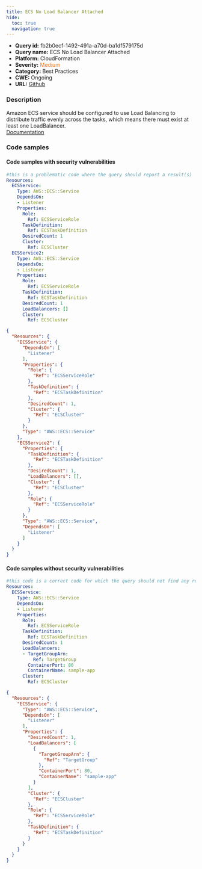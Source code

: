 ```yaml
---
title: ECS No Load Balancer Attached
hide:
  toc: true
  navigation: true
---
```


<style>
  .highlight .hll {
    background-color: #ff171742;
  }
  .md-content {
    max-width: 1100px;
    margin: 0 auto;
  }
</style>

-   **Query id:** fb2b0ecf-1492-491a-a70d-ba1df579175d
-   **Query name:** ECS No Load Balancer Attached
-   **Platform:** CloudFormation
-   **Severity:** <span style="color:#ff7213">Medium</span>
-   **Category:** Best Practices
-   **CWE:** Ongoing
-   **URL:** [Github](https://github.com/Checkmarx/kics/tree/master/assets/queries/cloudFormation/aws/ecs_no_load_balancer_attached)

### Description
Amazon ECS service should be configured to use Load Balancing to distribute traffic evenly across the tasks, which means there must exist at least one LoadBalancer.<br>
[Documentation](https://docs.aws.amazon.com/AWSCloudFormation/latest/UserGuide/aws-resource-ecs-service.html)

### Code samples
#### Code samples with security vulnerabilities
```yaml title="Positive test num. 1 - yaml file" hl_lines="25 7"
#this is a problematic code where the query should report a result(s)
Resources:
  ECSService:
    Type: AWS::ECS::Service
    DependsOn:
    - Listener
    Properties:
      Role:
        Ref: ECSServiceRole
      TaskDefinition:
        Ref: ECSTaskDefinition
      DesiredCount: 1
      Cluster:
        Ref: ECSCluster
  ECSService2:
    Type: AWS::ECS::Service
    DependsOn:
    - Listener
    Properties:
      Role:
        Ref: ECSServiceRole
      TaskDefinition:
        Ref: ECSTaskDefinition
      DesiredCount: 1
      LoadBalancers: []
      Cluster:
        Ref: ECSCluster

```
```json title="Positive test num. 2 - json file" hl_lines="27 7"
{
  "Resources": {
    "ECSService": {
      "DependsOn": [
        "Listener"
      ],
      "Properties": {
        "Role": {
          "Ref": "ECSServiceRole"
        },
        "TaskDefinition": {
          "Ref": "ECSTaskDefinition"
        },
        "DesiredCount": 1,
        "Cluster": {
          "Ref": "ECSCluster"
        }
      },
      "Type": "AWS::ECS::Service"
    },
    "ECSService2": {
      "Properties": {
        "TaskDefinition": {
          "Ref": "ECSTaskDefinition"
        },
        "DesiredCount": 1,
        "LoadBalancers": [],
        "Cluster": {
          "Ref": "ECSCluster"
        },
        "Role": {
          "Ref": "ECSServiceRole"
        }
      },
      "Type": "AWS::ECS::Service",
      "DependsOn": [
        "Listener"
      ]
    }
  }
}

```


#### Code samples without security vulnerabilities
```yaml title="Negative test num. 1 - yaml file"
#this code is a correct code for which the query should not find any result
Resources:
  ECSService:
    Type: AWS::ECS::Service
    DependsOn:
    - Listener
    Properties:
      Role:
        Ref: ECSServiceRole
      TaskDefinition:
        Ref: ECSTaskDefinition
      DesiredCount: 1
      LoadBalancers:
      - TargetGroupArn:
          Ref: TargetGroup
        ContainerPort: 80
        ContainerName: sample-app
      Cluster:
        Ref: ECSCluster

```
```json title="Negative test num. 2 - json file"
{
  "Resources": {
    "ECSService": {
      "Type": "AWS::ECS::Service",
      "DependsOn": [
        "Listener"
      ],
      "Properties": {
        "DesiredCount": 1,
        "LoadBalancers": [
          {
            "TargetGroupArn": {
              "Ref": "TargetGroup"
            },
            "ContainerPort": 80,
            "ContainerName": "sample-app"
          }
        ],
        "Cluster": {
          "Ref": "ECSCluster"
        },
        "Role": {
          "Ref": "ECSServiceRole"
        },
        "TaskDefinition": {
          "Ref": "ECSTaskDefinition"
        }
      }
    }
  }
}

```
